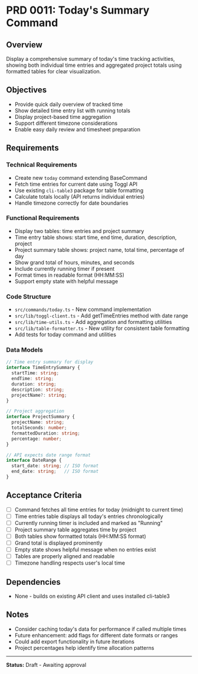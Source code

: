 # PRD 0011: Today's Summary Command

## Overview
Display a comprehensive summary of today's time tracking activities, showing both individual time entries and aggregated project totals using formatted tables for clear visualization.

## Objectives
- Provide quick daily overview of tracked time
- Show detailed time entry list with running totals
- Display project-based time aggregation
- Support different timezone considerations
- Enable easy daily review and timesheet preparation

## Requirements

### Technical Requirements
- Create new `today` command extending BaseCommand
- Fetch time entries for current date using Toggl API
- Use existing `cli-table3` package for table formatting
- Calculate totals locally (API returns individual entries)
- Handle timezone correctly for date boundaries

### Functional Requirements
- Display two tables: time entries and project summary
- Time entry table shows: start time, end time, duration, description, project
- Project summary table shows: project name, total time, percentage of day
- Show grand total of hours, minutes, and seconds
- Include currently running timer if present
- Format times in readable format (HH:MM:SS)
- Support empty state with helpful message

### Code Structure
- `src/commands/today.ts` - New command implementation
- `src/lib/toggl-client.ts` - Add getTimeEntries method with date range
- `src/lib/time-utils.ts` - Add aggregation and formatting utilities
- `src/lib/table-formatter.ts` - New utility for consistent table formatting
- Add tests for today command and utilities

### Data Models
```typescript
// Time entry summary for display
interface TimeEntrySummary {
  startTime: string;
  endTime: string;
  duration: string;
  description: string;
  projectName?: string;
}

// Project aggregation
interface ProjectSummary {
  projectName: string;
  totalSeconds: number;
  formattedDuration: string;
  percentage: number;
}

// API expects date range format
interface DateRange {
  start_date: string; // ISO format
  end_date: string;   // ISO format
}
```

## Acceptance Criteria
- [ ] Command fetches all time entries for today (midnight to current time)
- [ ] Time entries table displays all today's entries chronologically
- [ ] Currently running timer is included and marked as "Running"
- [ ] Project summary table aggregates time by project
- [ ] Both tables show formatted totals (HH:MM:SS format)
- [ ] Grand total is displayed prominently
- [ ] Empty state shows helpful message when no entries exist
- [ ] Tables are properly aligned and readable
- [ ] Timezone handling respects user's local time

## Dependencies
- None - builds on existing API client and uses installed cli-table3

## Notes
- Consider caching today's data for performance if called multiple times
- Future enhancement: add flags for different date formats or ranges
- Could add export functionality in future iterations
- Project percentages help identify time allocation patterns

---

**Status:** Draft - Awaiting approval